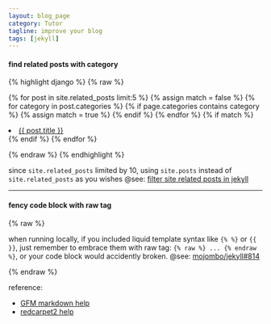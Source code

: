```yaml
---
layout: blog_page 
category: Tutor
tagline: improve your blog
tags: [jekyll]
---
```

#### find related posts with category

{% highlight django %}
{% raw %}

{% for post in site.related_posts limit:5 %}
  {% assign match = false %}
  {% for category in post.categories %}
    {% if page.categories contains category %}
      {% assign match = true %}
    {% endif %}
  {% endfor %}
  {% if match %}
    <li><a href="{{ post.url }}">{{ post.title }}</a></li>
  {% endif %}
{% endfor %}

{% endraw %}
{% endhighlight %}

<!--more-->

since `site.related_posts` limited by 10, using `site.posts` instead of `site.related_posts` as you wishes
@see: [filter site related posts in jekyll](http://stackoverflow.com/questions/10906574/filter-site-related-posts-in-jekyll)

---

#### fency code block with raw tag
{% raw %}

when running locally, if you included liquid template syntax like `{% %}` or `{{ }}`, just remember to embrace them with raw tag: <code>{% raw %} ... {% endraw %&#125;</code>, or your code block would accidently broken.
@see: [mojombo/jekyll#814](https://github.com/mojombo/jekyll/issues/814)

{% endraw %}

reference:

+ [GFM markdown help](https://help.github.com/articles/github-flavored-markdown)
+ [redcarpet2 help](https://github.com/vmg/redcarpet/blob/master/README.markdown)

